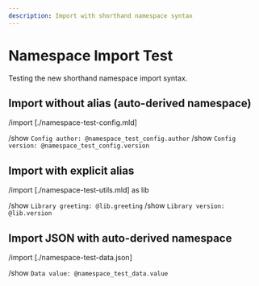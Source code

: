 ```yaml
---
description: Import with shorthand namespace syntax
---
```


# Namespace Import Test

Testing the new shorthand namespace import syntax.

## Import without alias (auto-derived namespace)

/import [./namespace-test-config.mld]

/show `Config author: @namespace_test_config.author`
/show `Config version: @namespace_test_config.version`

## Import with explicit alias

/import [./namespace-test-utils.mld] as lib

/show `Library greeting: @lib.greeting`
/show `Library version: @lib.version`

## Import JSON with auto-derived namespace

/import [./namespace-test-data.json]

/show `Data value: @namespace_test_data.value`